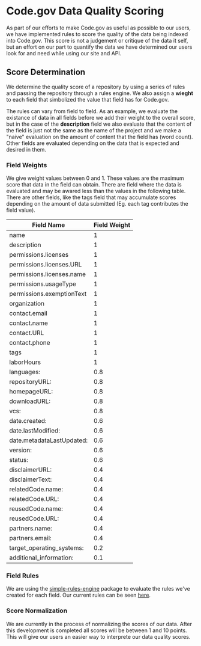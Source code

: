 # Code.gov Data Quality Scoring

As part of our efforts to make Code.gov as useful as possible to our users, we have implemented rules to score the quality of the data being indexed into Code.gov. This score is not a judgement or critique of the data it self, but an effort on our part to quantify the data we have determined our users look for and need while using our site and API.

## Score Determination

We determine the quality score of a repository by using a series of rules and passing the repository through a rules engine. We also assign a __wieght__ to each field that simbolized the value that field has for Code.gov.

The rules can vary from field to field. As an example, we evaluate the existance of data in all fields before we add their weight to the overall score, but in the case of the __description__ field we also evaluate that the content of the field is just not the same as the name of the project and we make a "naive" evaluation on the amount of content that the field has (word count). Other fields are evaluated depending on the data that is expected and desired in them.

### Field Weights

We give weight values between 0 and 1. These values are the maximum score that data in the field can obtain. There are field where the data is evaluated and may be awared less than the values in the following table. There are other fields, like the tags field that may accumulate scores depending on the amount of data submitted (Eg. each tag contributes the field value).

| Field Name                | Field Weight |
| ------------------------- | ------------ |
| name                      | 1            |
| description               | 1            |
| permissions.licenses      | 1            |
| permissions.licenses.URL  | 1            |
| permissions.licenses.name | 1            |
| permissions.usageType     | 1            |
| permissions.exemptionText | 1            |
| organization              | 1            |
| contact.email             | 1            |
| contact.name              | 1            |
| contact.URL               | 1            |
| contact.phone             | 1            |
| tags                      | 1            |
| laborHours                | 1            |
| languages:                | 0.8          |
| repositoryURL:            | 0.8          |
| homepageURL:              | 0.8          |
| downloadURL:              | 0.8          |
| vcs:                      | 0.8          |
| date.created:             | 0.6          |
| date.lastModified:        | 0.6          |
| date.metadataLastUpdated: | 0.6          |
| version:                  | 0.6          |
| status:                   | 0.6          |
| disclaimerURL:            | 0.4          |
| disclaimerText:           | 0.4          |
| relatedCode.name:         | 0.4          |
| relatedCode.URL:          | 0.4          |
| reusedCode.name:          | 0.4          |
| reusedCode.URL:           | 0.4          |
| partners.name:            | 0.4          |
| partners.email:           | 0.4          |
| target_operating_systems: | 0.2          |
| additional_information:   | 0.1          |

### Field Rules

We are using the [simple-rules-engine](https://www.npmjs.com/package/simple-rules-engine) package to evaluate the rules we've created for each field. Our current rules can be seen [here](https://github.com/GSA/code-gov-api/blob/master/services/validator/rules/index.js).

### Score Normalization

We are currently in the process of normalizing the scores of our data. After this development is completed all scores will be between 1 and 10 points. This will give our users an easier way to interprete our data quality scores.